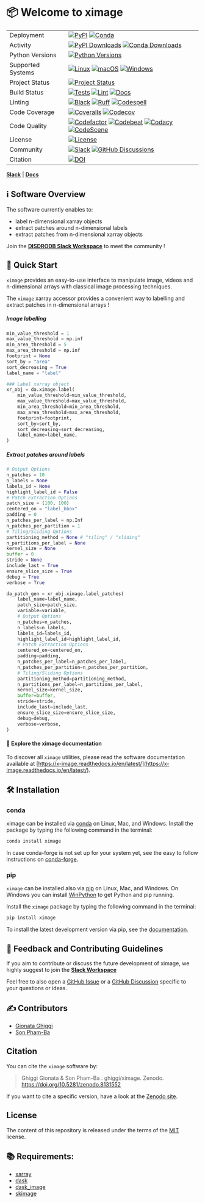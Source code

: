 # 📦 Welcome to ximage

|                      |                                                |
| -------------------- | ---------------------------------------------- |
| Deployment           | [![PyPI](https://badge.fury.io/py/ximage.svg?style=flat)](https://pypi.org/project/ximage/) [![Conda](https://img.shields.io/conda/vn/conda-forge/ximage.svg?logo=conda-forge&logoColor=white&style=flat)](https://anaconda.org/conda-forge/ximage) |
| Activity             | [![PyPI Downloads](https://img.shields.io/pypi/dm/ximage.svg?label=PyPI%20downloads&style=flat)](https://pypi.org/project/ximage/) [![Conda Downloads](https://img.shields.io/conda/dn/conda-forge/ximage.svg?label=Conda%20downloads&style=flat)](https://anaconda.org/conda-forge/ximage) |
| Python Versions      | [![Python Versions](https://img.shields.io/badge/Python-3.8%20%203.9%20%203.10%20%203.11%20%203.12-blue?style=flat)](https://www.python.org/downloads/) |
| Supported Systems    | [![Linux](https://img.shields.io/github/actions/workflow/status/ghiggi/ximage/.github/workflows/tests.yml?label=Linux&style=flat)](https://github.com/ghiggi/ximage/actions/workflows/tests.yml) [![macOS](https://img.shields.io/github/actions/workflow/status/ghiggi/ximage/.github/workflows/tests.yml?label=macOS&style=flat)](https://github.com/ghiggi/ximage/actions/workflows/tests.yml) [![Windows](https://img.shields.io/github/actions/workflow/status/ghiggi/ximage/.github/workflows/tests_windows.yml?label=Windows&style=flat)](https://github.com/ghiggi/ximage/actions/workflows/tests_windows.yml) |
| Project Status       | [![Project Status](https://www.repostatus.org/badges/latest/active.svg?style=flat)](https://www.repostatus.org/#active) |
| Build Status         | [![Tests](https://github.com/ghiggi/ximage/actions/workflows/tests.yml/badge.svg?style=flat)](https://github.com/ghiggi/ximage/actions/workflows/tests.yml) [![Lint](https://github.com/ghiggi/ximage/actions/workflows/lint.yml/badge.svg?style=flat)](https://github.com/ghiggi/ximage/actions/workflows/lint.yml) [![Docs](https://readthedocs.org/projects/ximage/badge/?version=latest&style=flat)](https://ximage.readthedocs.io/en/latest/) |
| Linting              | [![Black](https://img.shields.io/badge/code%20style-black-000000.svg?style=flat)](https://github.com/psf/black) [![Ruff](https://img.shields.io/endpoint?url=https://raw.githubusercontent.com/astral-sh/ruff/main/assets/badge/v2.json&style=flat)](https://github.com/astral-sh/ruff) [![Codespell](https://img.shields.io/badge/Codespell-enabled-brightgreen?style=flat)](https://github.com/codespell-project/codespell) |
| Code Coverage        | [![Coveralls](https://coveralls.io/repos/github/ghiggi/ximage/badge.svg?branch=main&style=flat)](https://coveralls.io/github/ghiggi/ximage?branch=main) [![Codecov](https://codecov.io/gh/ghiggi/ximage/branch/main/graph/badge.svg?style=flat)](https://codecov.io/gh/ghiggi/ximage) |
| Code Quality         | [![Codefactor](https://www.codefactor.io/repository/github/ghiggi/ximage/badge?style=flat)](https://www.codefactor.io/repository/github/ghiggi/ximage) [![Codebeat](https://codebeat.co/badges/3eab0b92-5b00-4eb7-9834-2e5f9a083b5e?style=flat)](https://codebeat.co/projects/github-com-ghiggi-ximage-main) [![Codacy](https://app.codacy.com/project/badge/Grade/d823c50a7ad14268bd347b5aba384623?style=flat)](https://app.codacy.com/gh/ghiggi/ximage/dashboard?utm_source=gh&utm_medium=referral&utm_content=&utm_campaign=Badge_grade) [![CodeScene](https://codescene.io/projects/41869/status-badges/code-health?style=flat)](https://codescene.io/projects/41869) |
| License              | [![License](https://img.shields.io/github/license/ghiggi/ximage?style=flat)](https://github.com/ghiggi/ximage/blob/main/LICENSE) |
| Community            | [![Slack](https://img.shields.io/badge/Slack-ximage-green.svg?logo=slack&style=flat)](https://join.slack.com/t/xarray-tools/shared_invite/zt-28f5r0n75-ygNZN5omemhz72NM~WKUHA) [![GitHub Discussions](https://img.shields.io/badge/GitHub-Discussions-green?logo=github&style=flat)](https://github.com/ghiggi/ximage/discussions) |
| Citation             | [![DOI](https://zenodo.org/badge/664629093.svg?style=flat)](https://zenodo.org/records/8131553) |

 [**Slack**](https://join.slack.com/t/xarray-tools/shared_invite/zt-28f5r0n75-ygNZN5omemhz72NM~WKUHA) | [**Docs**](https://x-image.readthedocs.io/en/latest/)


## ℹ️ Software Overview

The software currently enables to:

- label n-dimensional xarray objects
- extract patches around n-dimensional labels
- extract patches from n-dimensional xarray objects

Join the [**DISDRODB Slack Workspace**](https://join.slack.com/t/xarray-tools/shared_invite/zt-28f5r0n75-ygNZN5omemhz72NM~WKUHA) to meet the community !

## 🚀 Quick Start

`ximage` provides an easy-to-use interface to manipulate image, videos and n-dimensional arrays with classical image processing techniques.

The `ximage` xarray accessor provides a convenient way to labelling and extract patches in n-dimensional arrays !

##### Image labelling

```python
min_value_threshold = 1
max_value_threshold = np.inf
min_area_threshold = 5
max_area_threshold = np.inf
footprint = None
sort_by = "area"
sort_decreasing = True
label_name = "label"

### Label xarray object
xr_obj = da.ximage.label(
    min_value_threshold=min_value_threshold,
    max_value_threshold=max_value_threshold,
    min_area_threshold=min_area_threshold,
    max_area_threshold=max_area_threshold,
    footprint=footprint,
    sort_by=sort_by,
    sort_decreasing=sort_decreasing,
    label_name=label_name,
)
```

##### Extract patches around labels

```python
# Output Options
n_patches = 10
n_labels = None
labels_id = None
highlight_label_id = False
# Patch Extraction Options
patch_size = (100, 100)
centered_on = "label_bbox"
padding = 0
n_patches_per_label = np.Inf
n_patches_per_partition = 1
# Tiling/Sliding Options
partitioning_method = None # "tiling" / "sliding"
n_partitions_per_label = None
kernel_size = None
buffer = 0
stride = None
include_last = True
ensure_slice_size = True
debug = True
verbose = True

da_patch_gen = xr_obj.ximage.label_patches(
    label_name=label_name,
    patch_size=patch_size,
    variable=variable,
    # Output Options
    n_patches=n_patches,
    n_labels=n_labels,
    labels_id=labels_id,
    highlight_label_id=highlight_label_id,
    # Patch Extraction Options
    centered_on=centered_on,
    padding=padding,
    n_patches_per_label=n_patches_per_label,
    n_patches_per_partition=n_patches_per_partition,
    # Tiling/Sliding Options
    partitioning_method=partitioning_method,
    n_partitions_per_label=n_partitions_per_label,
    kernel_size=kernel_size,
    buffer=buffer,
    stride=stride,
    include_last=include_last,
    ensure_slice_size=ensure_slice_size,
    debug=debug,
    verbose=verbose,
)

```

#### 📖 Explore the ximage documentation

To discover all `ximage` utilities, please read the software documentation available at [https://x-image.readthedocs.io/en/latest/](https://x-image.readthedocs.io/en/latest/).

## 🛠️ Installation

### conda

ximage can be installed via [conda][conda_link] on Linux, Mac, and Windows.
Install the package by typing the following command in the terminal:

```bash
conda install ximage
```

In case conda-forge is not set up for your system yet, see the easy to follow instructions on [conda-forge][conda_forge_link].

[conda_link]: https://docs.conda.io/en/latest/miniconda.html
[conda_forge_link]: https://github.com/conda-forge/ximage-feedstock#installing-ximage

### pip

`ximage` can be installed also via [pip][pip_link] on Linux, Mac, and Windows.
On Windows you can install [WinPython][winpy_link] to get Python and pip running.

Install the `ximage` package by typing the following command in the terminal:

```bash
pip install ximage
```

To install the latest development version via pip, see the [documentation][dev_install_link].

[pip_link]: https://pypi.org/project/gpm-api
[winpy_link]: https://winpython.github.io/
[dev_install_link]: https://gpm-api.readthedocs.io/en/latest/02_installation.html#installation-for-contributors

## 💭 Feedback and Contributing Guidelines

If you aim to contribute or discuss the future development of ximage,
we highly suggest to join the [**Slack Workspace**](https://join.slack.com/t/xarray-tools/shared_invite/zt-28f5r0n75-ygNZN5omemhz72NM~WKUHA)

Feel free to also open a [GitHub Issue](https://github.com/ghiggi/ximage/issues) or a
[GitHub Discussion](https://github.com/ghiggi/ximage/discussions) specific to your questions or ideas.

## ✍️  Contributors

* [Gionata Ghiggi](https://people.epfl.ch/gionata.ghiggi)
* [Son Pham-Ba](https://people.epfl.ch/son.phamba?lang=en)

## Citation

You can cite the `ximage` software by:

> Ghiggi Gionata & Son Pham-Ba . ghiggi/ximage. Zenodo. https://doi.org/10.5281/zenodo.8131552

If you want to cite a specific version, have a look at the [Zenodo site](https://doi.org/10.5281/zenodo.8131552).

## License

The content of this repository is released under the terms of the [MIT](LICENSE) license.

## 📚 Requirements:

- [xarray](https://docs.xarray.dev/en/stable/)
- [dask](https://www.dask.org/)
- [dask_image](https://image.dask.org/en/latest/)
- [skimage](https://scikit-image.org/)
